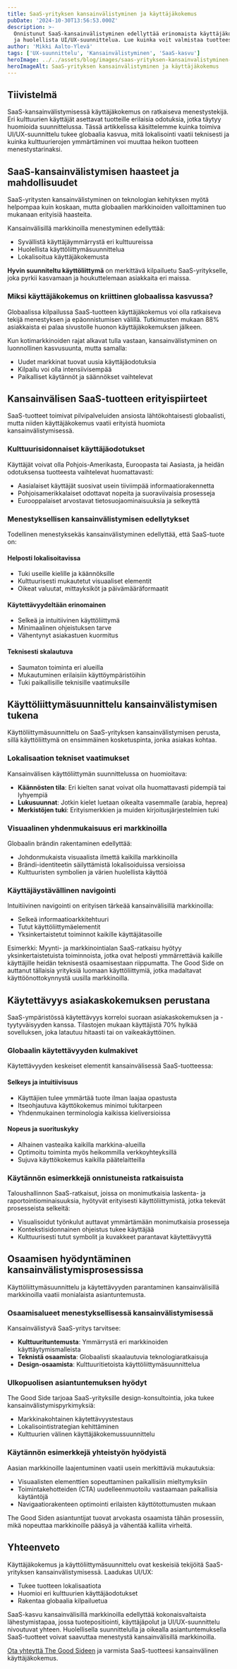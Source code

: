```yaml
---
title: SaaS-yrityksen kansainvälistyminen ja käyttäjäkokemus
pubDate: '2024-10-30T13:56:53.000Z'
description: >-
  Onnistunut SaaS-kansainvälistyminen edellyttää erinomaista käyttäjäkokemusta, kulttuurituntemusta 
  ja huolellista UI/UX-suunnittelua. Lue kuinka voit valmistaa tuotteesi globaaleille markkinoille.
author: 'Mikki Aalto-Ylevä'
tags: ['UX-suunnittelu', 'Kansainvälistyminen', 'SaaS-kasvu']
heroImage: ../../assets/blog/images/saas-yrityksen-kansainvalistyminen-ja-ux/featured.webp
heroImageAlt: SaaS-yrityksen kansainvälistyminen ja käyttäjäkokemus
---
```


## Tiivistelmä

SaaS-kansainvälistymisessä käyttäjäkokemus on ratkaiseva menestystekijä. Eri kulttuurien käyttäjät asettavat tuotteille erilaisia odotuksia, jotka täytyy huomioida suunnittelussa. Tässä artikkelissa käsittelemme kuinka toimiva UI/UX-suunnittelu tukee globaalia kasvua, mitä lokalisointi vaatii teknisesti ja kuinka kulttuurierojen ymmärtäminen voi muuttaa heikon tuotteen menestystarinaksi.

## SaaS-kansainvälistymisen haasteet ja mahdollisuudet

SaaS-yritysten kansainvälistyminen on teknologian kehityksen myötä helpompaa kuin koskaan, mutta globaalien markkinoiden valloittaminen tuo mukanaan erityisiä haasteita.

Kansainvälisillä markkinoilla menestyminen edellyttää:
- Syvällistä käyttäjäymmärrystä eri kulttuureissa 
- Huolellista käyttöliittymäsuunnittelua
- Lokalisoitua käyttäjäkokemusta

**Hyvin suunniteltu käyttöliittymä** on merkittävä kilpailuetu SaaS-yritykselle, joka pyrkii kasvamaan ja houkuttelemaan asiakkaita eri maissa.

### Miksi käyttäjäkokemus on kriittinen globaalissa kasvussa?

Globaalissa kilpailussa SaaS-tuotteen käyttäjäkokemus voi olla ratkaiseva tekijä menestyksen ja epäonnistumisen välillä. Tutkimusten mukaan 88% asiakkaista ei palaa sivustolle huonon käyttäjäkokemuksen jälkeen.

Kun kotimarkkinoiden rajat alkavat tulla vastaan, kansainvälistyminen on luonnollinen kasvusuunta, mutta samalla:

- Uudet markkinat tuovat uusia käyttäjäodotuksia
- Kilpailu voi olla intensiivisempää
- Paikalliset käytännöt ja säännökset vaihtelevat

## Kansainvälisen SaaS-tuotteen erityispiirteet

SaaS-tuotteet toimivat pilvipalveluiden ansiosta lähtökohtaisesti globaalisti, mutta niiden käyttäjäkokemus vaatii erityistä huomiota kansainvälistymisessä.

### Kulttuurisidonnaiset käyttäjäodotukset

Käyttäjät voivat olla Pohjois-Amerikasta, Euroopasta tai Aasiasta, ja heidän odotuksensa tuotteesta vaihtelevat huomattavasti:

- Aasialaiset käyttäjät suosivat usein tiiviimpää informaatiorakennetta 
- Pohjoisamerikkalaiset odottavat nopeita ja suoraviivaisia prosesseja
- Eurooppalaiset arvostavat tietosuojaominaisuuksia ja selkeyttä

### Menestyksellisen kansainvälistymisen edellytykset

Todellinen menestyksekäs kansainvälistyminen edellyttää, että SaaS-tuote on:

#### Helposti lokalisoitavissa

- Tuki useille kielille ja käännöksille
- Kulttuurisesti mukautetut visuaaliset elementit
- Oikeat valuutat, mittayksiköt ja päivämääräformaatit

#### Käytettävyydeltään erinomainen

- Selkeä ja intuitiivinen käyttöliittymä
- Minimaalinen ohjeistuksen tarve
- Vähentynyt asiakastuen kuormitus

#### Teknisesti skalautuva

- Saumaton toiminta eri alueilla
- Mukautuminen erilaisiin käyttöympäristöihin
- Tuki paikallisille teknisille vaatimuksille

## Käyttöliittymäsuunnittelu kansainvälistymisen tukena

Käyttöliittymäsuunnittelu on SaaS-yrityksen kansainvälistymisen perusta, sillä käyttöliittymä on ensimmäinen kosketuspinta, jonka asiakas kohtaa.

### Lokalisaation tekniset vaatimukset

Kansainvälisen käyttöliittymän suunnittelussa on huomioitava:

- **Käännösten tila**: Eri kielten sanat voivat olla huomattavasti pidempiä tai lyhyempiä
- **Lukusuunnat**: Jotkin kielet luetaan oikealta vasemmalle (arabia, heprea)
- **Merkistöjen tuki**: Erityismerkkien ja muiden kirjoitusjärjestelmien tuki

### Visuaalinen yhdenmukaisuus eri markkinoilla

Globaalin brändin rakentaminen edellyttää:

- Johdonmukaista visuaalista ilmettä kaikilla markkinoilla
- Brändi-identiteetin säilyttämistä lokalisoiduissa versioissa
- Kulttuuristen symbolien ja värien huolellista käyttöä

### Käyttäjäystävällinen navigointi

Intuitiivinen navigointi on erityisen tärkeää kansainvälisillä markkinoilla:

- Selkeä informaatioarkkitehtuuri
- Tutut käyttöliittymäelementit
- Yksinkertaistetut toiminnot kaikille käyttäjätasoille

Esimerkki: Myynti- ja markkinointialan SaaS-ratkaisu hyötyy yksinkertaistetuista toiminnoista, jotka ovat helposti ymmärrettäviä kaikille käyttäjille heidän teknisestä osaamisestaan riippumatta. The Good Side on auttanut tällaisia yrityksiä luomaan käyttöliittymiä, jotka madaltavat käyttöönottokynnystä uusilla markkinoilla.

## Käytettävyys asiakaskokemuksen perustana

SaaS-ympäristössä käytettävyys korreloi suoraan asiakaskokemuksen ja -tyytyväisyyden kanssa. Tilastojen mukaan käyttäjistä 70% hylkää sovelluksen, joka latautuu hitaasti tai on vaikeakäyttöinen.

### Globaalin käytettävyyden kulmakivet

Käytettävyyden keskeiset elementit kansainvälisessä SaaS-tuotteessa:

#### Selkeys ja intuitiivisuus

- Käyttäjien tulee ymmärtää tuote ilman laajaa opastusta
- Itseohjautuva käyttökokemus minimoi tukitarpeen
- Yhdenmukainen terminologia kaikissa kieliversioissa

#### Nopeus ja suorituskyky

- Alhainen vasteaika kaikilla markkina-alueilla
- Optimoitu toiminta myös heikommilla verkkoyhteyksillä
- Sujuva käyttökokemus kaikilla päätelaitteilla

### Käytännön esimerkkejä onnistuneista ratkaisuista

Taloushallinnon SaaS-ratkaisut, joissa on monimutkaisia laskenta- ja raportointiominaisuuksia, hyötyvät erityisesti käyttöliittymistä, jotka tekevät prosesseista selkeitä:

- Visualisoidut työnkulut auttavat ymmärtämään monimutkaisia prosesseja
- Kontekstisidonnainen ohjeistus tukee käyttäjää
- Kulttuurisesti tutut symbolit ja kuvakkeet parantavat käytettävyyttä

## Osaamisen hyödyntäminen kansainvälistymisprosessissa

Käyttöliittymäsuunnittelu ja käytettävyyden parantaminen kansainvälisillä markkinoilla vaatii monialaista asiantuntemusta.

### Osaamisalueet menestyksellisessä kansainvälistymisessä

Kansainvälistyvä SaaS-yritys tarvitsee:

- **Kulttuurituntemusta**: Ymmärrystä eri markkinoiden käyttäytymismalleista
- **Teknistä osaamista**: Globaalisti skaalautuvia teknologiaratkaisuja
- **Design-osaamista**: Kulttuuritietoista käyttöliittymäsuunnittelua

### Ulkopuolisen asiantuntemuksen hyödyt

The Good Side tarjoaa SaaS-yrityksille design-konsultointia, joka tukee kansainvälistymispyrkimyksiä:

- Markkinakohtainen käytettävyystestaus
- Lokalisointistrategian kehittäminen
- Kulttuurien välinen käyttäjäkokemussuunnittelu

### Käytännön esimerkkejä yhteistyön hyödyistä

Aasian markkinoille laajentuminen vaatii usein merkittäviä mukautuksia:

- Visuaalisten elementtien sopeuttaminen paikallisiin mieltymyksiin
- Toimintakehotteiden (CTA) uudelleenmuotoilu vastaamaan paikallisia käytäntöjä
- Navigaatiorakenteen optimointi erilaisten käyttötottumusten mukaan

The Good Siden asiantuntijat tuovat arvokasta osaamista tähän prosessiin, mikä nopeuttaa markkinoille pääsyä ja vähentää kalliita virheitä.

## Yhteenveto

Käyttäjäkokemus ja käyttöliittymäsuunnittelu ovat keskeisiä tekijöitä SaaS-yrityksen kansainvälistymisessä. Laadukas UI/UX:

- Tukee tuotteen lokalisaatiota
- Huomioi eri kulttuurien käyttäjäodotukset
- Rakentaa globaalia kilpailuetua

SaaS-kasvu kansainvälisillä markkinoilla edellyttää kokonaisvaltaista lähestymistapaa, jossa tuotepositiointi, käyttäjäpolut ja UI/UX-suunnittelu nivoutuvat yhteen. Huolellisella suunnittelulla ja oikealla asiantuntemuksella SaaS-tuotteet voivat saavuttaa menestystä kansainvälisillä markkinoilla.

[Ota yhteyttä The Good Sideen](/fi/contact) ja varmista SaaS-tuotteesi kansainvälinen käyttäjäkokemus.